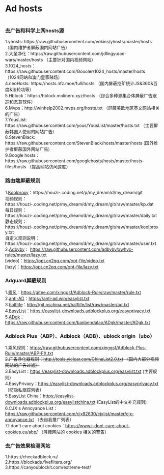 <h1>Ad hosts</h1>

![]()
<h3>去广告和科学上网hosts源</h3>
1.yhosts: https://raw.githubusercontent.com/vokins/yhosts/master/hosts  （国内维护者屏蔽国内网站广告）
<br/>
2.大圣净化：https://raw.githubusercontent.com/jdlingyu/ad-wars/master/hosts  （主要针对国内视频网站）
<br/>
3.1024_hosts：https://raw.githubusercontent.com/Goooler/1024_hosts/master/hosts  （1024网站和澳门皇家赌场）
<br/>
4.neoHosts: https://hosts.nfz.moe/full/hosts  （国内屏蔽挖矿统计JS&360&百度&法轮功等）
<br/>
5.Hblock：https://hblock.molinero.xyz/hosts  （综合多种源集合体屏蔽广告跟踪和恶意软件）
<br/>
6.Mvps：http://winhelp2002.mvps.org/hosts.txt  （屏蔽美欧地区英文网站相关的广告）
<br/>
7.YousList: https://raw.githubusercontent.com/yous/YousList/master/hosts.txt  （主要屏蔽韩国人使用的网站广告）
<br/>
8.StevenBlack: https://raw.githubusercontent.com/StevenBlack/hosts/master/hosts  (国外维护者屏蔽国外网站广告)
<br/>
9.Google hosts：https://raw.githubusercontent.com/googlehosts/hosts/master/hosts-files/hosts  （提高网站访问速度）
<br/>

### 路由端屏蔽规则
1.[Koolproxy](https://houzi-.coding.net/p/my_dream/d/my_dream/git)：https://houzi-.coding.net/p/my_dream/d/my_dream/git  <br/>
视频规则：https://houzi-.coding.net/p/my_dream/d/my_dream/git/raw/master/kp.dat  <br/>
每日规则：https://houzi-.coding.net/p/my_dream/d/my_dream/git/raw/master/daily.txt  <br/>
静态规则：https://houzi-.coding.net/p/my_dream/d/my_dream/git/raw/master/koolproxy.txt  <br/>
自定义规则说明：https://houzi-.coding.net/p/my_dream/d/my_dream/git/raw/master/user.txt   <br/>
2.[Adbyby](https://github.com/adbyby/xwhyc-rules)：
https://raw.githubusercontent.com/adbyby/xwhyc-rules/master/lazy.txt  <br/>
[video]：https://opt.cn2qq.com/opt-file/video.txt  <br/>
[lazy]：https://opt.cn2qq.com/opt-file/lazy.txt  <br/>
### Adguard屏蔽规则
1.[乘风](https://adf.minggo.eu.org)：https://gitee.com/xinggsf/Adblock-Rule/raw/master/rule.txt
<br/>
2.[anti-AD](https://github.com/privacy-protection-tools/anti-AD)：https://anti-ad.win/easylist.txt
<br/>
3.[halflife](https://adf.minggo.eu.org)：http://git.oschina.net/halflife/list/raw/master/ad.txt 
<br/>
4.[EasyList](https://easylist.to/)：https://easylist-downloads.adblockplus.org/easyprivacy.txt
<br/>
5.[ADgk](https://github.com/banbendalao/ADgk)：https://raw.githubusercontent.com/banbendalao/ADgk/master/ADgk.txt
<br/>
### Adblock Plus（ABP）、Adblock（ADB）、ublock origin（ubo）
1.乘风规则：https://raw.githubusercontent.com/xinggsf/Adblock-Plus-Rule/master/ABP-FX.txt
<br/><del>
2.广告净化器规则：http://tools.yiclear.com/ChinaList2.0.txt  （国内大部分视频网站的广告过滤）
<br/></del>
3.EasyList：https://easylist-downloads.adblockplus.org/easylist.txt  (主要规则)
<br/>
4.EasyPrivacy：https://easylist-downloads.adblockplus.org/easyprivacy.txt （防隐私跟踪列表）
<br/>
5.EasyList China：https://easylist-downloads.adblockplus.org/easylistchina.txt  (EasyList的中文补充规则)
<br/>
6.CJX's Annoyance List：https://raw.githubusercontent.com/cjx82630/cjxlist/master/cjx-annoyance.txt （去自我推广列表）
<br/>
7.I don't care about cookies：https://www.i-dont-care-about-cookies.eu/abp/  （屏蔽网站的 cookies 相关的警告）
<br/>


<h3>去广告效果检测网站</h3>
1.https://checkadblock.ru/
<br/>
2.https://blockads.fivefilters.org/
<br/>
3.https://canyoublockit.com/extreme-test/
<br/>

